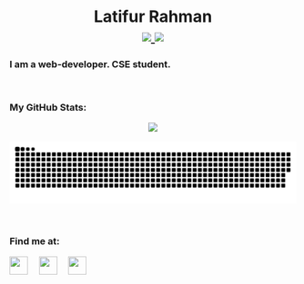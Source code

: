 <p align="center">
<h1 align="center">Latifur Rahman
  <br>
<a href="https://www.github.com/itsLatifur" target="_blank" rel="noreferrer">
  <img src="https://img.shields.io/github/followers/itsLatifur?logo=github&style=for-the-badge&color=0891b2&labelColor=1c1917" height="20px" />
</a>
<a href="https://www.github.com/itsLatifur" target="_blank" rel="noreferrer">
  <img src="https://komarev.com/ghpvc/?username=itsLatifur&label=Profile%20views&style=for-the-badge&color=0891b2&labelColor=1c1917" height="20px" />
</a>

</h1></p>

<h3> I am a web-developer. CSE student. </h3>

<br>

### My GitHub Stats:

<p align="center">
  <a href="http://www.github.com/itsLatifur">
    <img src="https://github-readme-streak-stats.herokuapp.com/?user=itsLatifur&stroke=0891b2&background=1c1917&ring=0891b2&fire=0891b2&currStreakNum=ffffff&currStreakLabel=0891b2&sideNums=ffffff&sideLabels=ffffff&dates=ffffff&hide_border=true" width="420px", border-radius="20px"/>
  </a>
</p>

<p align="center"> <picture align="center">
  <source media="(prefers-color-scheme: dark)" srcset="https://raw.githubusercontent.com/manekinekko/manekinekko/output/github-snake-dark.svg">
  <source media="(prefers-color-scheme: light)" srcset="https://raw.githubusercontent.com/manekinekko/manekinekko/output/github-snake.svg">
  <img alt="github contribution grid snake animation" src="https://raw.githubusercontent.com/manekinekko/manekinekko/output/github-snake.svg">
</picture> </p>

<br>

### Find me at:


<a href="https://www.github.com/itsLatifur" target="_blank" rel="noreferrer"><img src="https://raw.githubusercontent.com/danielcranney/readme-generator/main/public/icons/socials/github.svg" width="32" height="32" /></a> &nbsp; &nbsp;
<a href="https://www.linkedin.com/in/latifur" target="_blank" rel="noreferrer"><img src="https://raw.githubusercontent.com/danielcranney/readme-generator/main/public/icons/socials/linkedin.svg" width="32" height="32" /></a> &nbsp; &nbsp;
<a href="https://www.youtube.com/LATIFUR" target="_blank" rel="noreferrer"><img src="https://raw.githubusercontent.com/danielcranney/readme-generator/main/public/icons/socials/youtube.svg" width="32" height="32" /></a> &nbsp; &nbsp;
